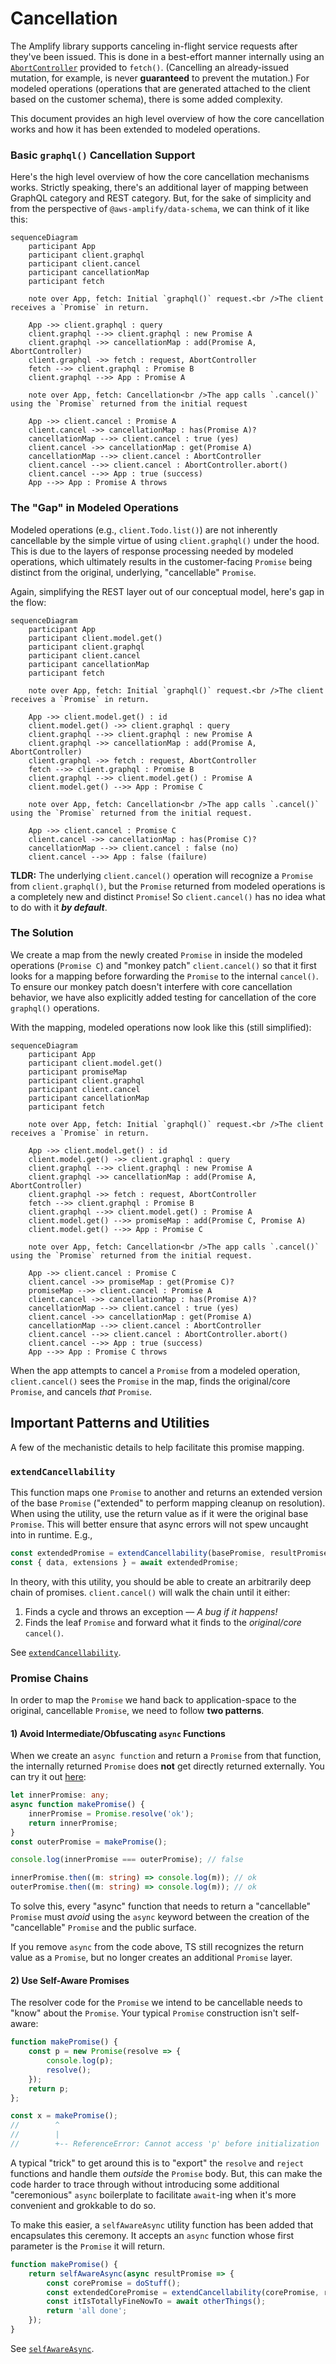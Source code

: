 # Cancellation

The Amplify library supports canceling in-flight service requests after they've been issued. This is done in a best-effort manner internally using an [`AbortController`](https://developer.mozilla.org/en-US/docs/Web/API/AbortController) provided to `fetch()`. (Cancelling an already-issued mutation, for example, is never **guaranteed** to prevent the mutation.) For modeled operations (operations that are generated attached to the client based on the customer schema), there is some added complexity.

This document provides an high level overview of how the core cancellation works and how it has been extended to modeled operations.

### Basic `graphql()` Cancellation Support

Here's the high level overview of how the core cancellation mechanisms works. Strictly speaking, there's an additional layer of mapping between GraphQL category and REST category. But, for the sake of simplicity and from the perspective of `@aws-amplify/data-schema`, we can think of it like this:

```mermaid
sequenceDiagram
    participant App
    participant client.graphql
    participant client.cancel
    participant cancellationMap
    participant fetch
    
    note over App, fetch: Initial `graphql()` request.<br />The client receives a `Promise` in return.
    
    App ->> client.graphql : query
    client.graphql -->> client.graphql : new Promise A
    client.graphql ->> cancellationMap : add(Promise A, AbortController)
    client.graphql ->> fetch : request, AbortController
    fetch -->> client.graphql : Promise B
    client.graphql -->> App : Promise A
    
    note over App, fetch: Cancellation<br />The app calls `.cancel()` using the `Promise` returned from the initial request
    
    App ->> client.cancel : Promise A
    client.cancel ->> cancellationMap : has(Promise A)?
    cancellationMap -->> client.cancel : true (yes)
    client.cancel ->> cancellationMap : get(Promise A)
    cancellationMap -->> client.cancel : AbortController
    client.cancel -->> client.cancel : AbortController.abort()
    client.cancel -->> App : true (success)
    App -->> App : Promise A throws
```

### The "Gap" in Modeled Operations

Modeled operations (e.g., `client.Todo.list()`) are not inherently cancellable by the simple virtue of using `client.graphql()` under the hood. This is due to the layers of response processing needed by modeled operations, which ultimately results in the customer-facing `Promise` being distinct from the original, underlying, "cancellable" `Promise`.

Again, simplifying the REST layer out of our conceptual model, here's gap in the flow: 

```mermaid
sequenceDiagram
    participant App
    participant client.model.get()
    participant client.graphql
    participant client.cancel
    participant cancellationMap
    participant fetch
    
    note over App, fetch: Initial `graphql()` request.<br />The client receives a `Promise` in return.
    
    App ->> client.model.get() : id
    client.model.get() ->> client.graphql : query
    client.graphql -->> client.graphql : new Promise A
    client.graphql ->> cancellationMap : add(Promise A, AbortController)
    client.graphql ->> fetch : request, AbortController
    fetch -->> client.graphql : Promise B
    client.graphql -->> client.model.get() : Promise A
    client.model.get() -->> App : Promise C
    
    note over App, fetch: Cancellation<br />The app calls `.cancel()` using the `Promise` returned from the initial request.
    
    App ->> client.cancel : Promise C
    client.cancel ->> cancellationMap : has(Promise C)?
    cancellationMap -->> client.cancel : false (no)
    client.cancel -->> App : false (failure)
```

**TLDR:** The underlying `client.cancel()` operation will recognize a `Promise` from `client.graphql()`, but the `Promise` returned from modeled operations is a completely new and distinct `Promise`! So `client.cancel()` has no idea what to do with it ***by default***.

### The Solution

We create a map from the newly created `Promise` in inside the modeled operations (`Promise C`) and "monkey patch" `client.cancel()` so that it first looks for a mapping before forwarding the `Promise` to the internal `cancel()`. To ensure our monkey patch doesn't interfere with core cancellation behavior, we have also explicitly added testing for cancellation of the core `graphql()` operations.

With the mapping, modeled operations now look like this (still simplified):

```mermaid
sequenceDiagram
    participant App
    participant client.model.get()
    participant promiseMap
    participant client.graphql
    participant client.cancel
    participant cancellationMap
    participant fetch
    
    note over App, fetch: Initial `graphql()` request.<br />The client receives a `Promise` in return.
    
    App ->> client.model.get() : id
    client.model.get() ->> client.graphql : query
    client.graphql -->> client.graphql : new Promise A
    client.graphql ->> cancellationMap : add(Promise A, AbortController)
    client.graphql ->> fetch : request, AbortController
    fetch -->> client.graphql : Promise B
    client.graphql -->> client.model.get() : Promise A
    client.model.get() -->> promiseMap : add(Promise C, Promise A)
    client.model.get() -->> App : Promise C
    
    note over App, fetch: Cancellation<br />The app calls `.cancel()` using the `Promise` returned from the initial request.
    
    App ->> client.cancel : Promise C
    client.cancel ->> promiseMap : get(Promise C)?
    promiseMap -->> client.cancel : Promise A
    client.cancel ->> cancellationMap : has(Promise A)?
    cancellationMap -->> client.cancel : true (yes)
    client.cancel ->> cancellationMap : get(Promise A)
    cancellationMap -->> client.cancel : AbortController
    client.cancel -->> client.cancel : AbortController.abort()
    client.cancel -->> App : true (success)
    App -->> App : Promise C throws
```

When the app attempts to cancel a `Promise` from a modeled operation, `client.cancel()` sees the `Promise` in the map, finds the original/core `Promise`, and cancels *that* `Promise`.

## Important Patterns and Utilities

A few of the mechanistic details to help facilitate this promise mapping.

### `extendCancellability`

This function maps one `Promise` to another and returns an extended version of the base `Promise` ("extended" to perform mapping cleanup on resolution). When using the utility, use the return value as if it were the original base `Promise`. This will better ensure that async errors will not spew uncaught into in runtime. E.g.,

```ts
const extendedPromise = extendCancellability(basePromise, resultPromise);
const { data, extensions } = await extendedPromise;
```

In theory, with this utility, you should be able to create an arbitrarily deep chain of promises. `client.cancel()` will walk the chain until it either:

1. Finds a cycle and throws an exception &mdash; *A bug if it happens!*
1. Finds the leaf `Promise` and forward what it finds to the *original/core* `cancel()`.

See [`extendCancellability`](./packages/data-schema/src/runtime/internals/cancellation.ts).

### Promise Chains

In order to map the `Promise` we hand back to application-space to the original, cancellable `Promise`, we need to follow **two patterns**.

#### 1) Avoid Intermediate/Obfuscating `async` Functions

When we create an `async function` and return a `Promise` from that function, the internally returned `Promise` does **not** get directly returned externally. You can try it out [here](https://www.typescriptlang.org/play/?#code/MYewdgziA2CmB0w4EMBOAKAlAbgFC7gBcACASzDFlQAVUQBbUiWALmOTAE89kJOxgxAGYBXAYVLhi9ZAGtYtBk1hZiAb1zEtZClUWNmxALzFKAd2L7l6VUYB86gL45N21LEIjUYHZRp0DWDxHXFBIEhARQj0A5WNpOQVY5iw8UPAoOHhoEABzdHI-K0MjUuJI6P8lZhwgA):

```ts
let innerPromise: any;
async function makePromise() {
    innerPromise = Promise.resolve('ok');
    return innerPromise;
}
const outerPromise = makePromise();

console.log(innerPromise === outerPromise); // false

innerPromise.then((m: string) => console.log(m)); // ok
outerPromise.then((m: string) => console.log(m)); // ok
```

To solve this, every "async" function that needs to return a "cancellable" `Promise` must *avoid* using the `async` keyword between the creation of the "cancellable" `Promise` and the public surface.

If you remove `async` from the code above, TS still recognizes the return value as a `Promise`, but no longer creates an additional `Promise` layer.

#### 2) Use Self-Aware Promises

The resolver code for the `Promise` we intend to be cancellable needs to "know" about the `Promise`. Your typical `Promise` construction isn't self-aware:

```ts
function makePromise() {
    const p = new Promise(resolve => {
        console.log(p);
        resolve();
    });
    return p;
};

const x = makePromise();
//        ^
//        |
//        +-- ReferenceError: Cannot access 'p' before initialization
```

A typical "trick" to get around this is to "export" the `resolve` and `reject` functions and handle them *outside* the `Promise` body. But, this can make the code harder to trace through without introducing some additional "ceremonious" `async` boilerplate to facilitate `await`-ing when it's more convenient and grokkable to do so.

To make this easier, a `selfAwareAsync` utility function has been added that encapsulates this ceremony. It accepts an `async` function whose first parameter is the `Promise` it will return.

```ts
function makePromise() {
    return selfAwareAsync(async resultPromise => {
        const corePromise = doStuff();
        const extendedCorePromise = extendCancellability(corePromise, resultPromise);
        const itIsTotallyFineNowTo = await otherThings();
        return 'all done';
    });
}
```

See [`selfAwareAsync`](./packages/data-schema/src/runtime/utils/selfAwareAsync.ts).